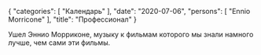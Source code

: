 {
   "categories": [
      "Календарь"
   ],
   "date": "2020-07-06",
   "persons": [
      "Ennio Morricone"
   ],
   "title": "Профессионал"
}

Ушел Эннио Морриконе, музыку к фильмам которого мы знали намного лучше, чем сами эти фильмы.

